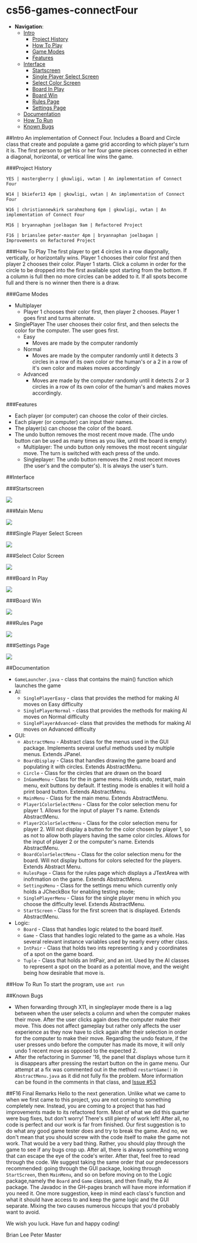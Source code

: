 cs56-games-connectFour
======================
 
- __Navigation__:
  - [Intro](https://github.com/omeedrabani/cs56-games-connectfour/blob/master/README.md#intro)
    - [Project History](https://github.com/omeedrabani/cs56-games-connectfour/blob/master/README.md#project-history)
    - [How To Play](https://github.com/omeedrabani/cs56-games-connectfour/blob/master/README.md#how-to-play)
    - [Game Modes](https://github.com/omeedrabani/cs56-games-connectfour/blob/master/README.md#game-modes)
    - [Features](https://github.com/omeedrabani/cs56-games-connectfour/blob/master/README.md#features)
  - [Interface](https://github.com/omeedrabani/cs56-games-connectfour/blob/master/README.md#interface)
    - [Startscreen](https://github.com/omeedrabani/cs56-games-connectfour/blob/master/README.md#startscreen)
    - [Single Player Select Screen](https://github.com/omeedrabani/cs56-games-connectfour/blob/master/README.md#single-player-select-screen)
    - [Select Color Screen](https://github.com/omeedrabani/cs56-games-connectfour/blob/master/README.md#select-color)
    - [Board In Play](https://github.com/omeedrabani/cs56-games-connectfour/blob/master/README.md#board-in-play)
    - [Board Win](https://github.com/omeedrabani/cs56-games-connectfour/blob/master/README.md#board-win)
    - [Rules Page](https://github.com/omeedrabani/cs56-games-connectfour/blob/master/README.md#rules-page)
    - [Settings Page](https://github.com/omeedrabani/cs56-games-connectfour/blob/master/README.md#settings-page)
  - [Documentation](https://github.com/omeedrabani/cs56-games-connectfour/blob/master/README.md#documentation)
  - [How To Run](https://github.com/omeedrabani/cs56-games-connectfour/blob/master/README.md#how-to-run)
  - [Known Bugs](https://github.com/omeedrabani/cs56-games-connectfour/blob/master/README.md#known-bugs)

##Intro
An implementation of Connect Four. Includes a Board and Circle class that create and populate a game grid according to which player's turn it is. The first person to get his or her four game pieces connected in either a diagonal, horizontal, or vertical line wins the game.

###Project History

```
YES | mastergberry | gkowligi, vwtan | An implementation of Connect Four
```
```
W14 | bkiefer13 4pm | gkowligi, vwtan | An implementation of Connect Four
```
```
W16 | christiannewkirk sarahmzhong 6pm | gkowligi, vwtan | An implementation of Connect Four
```

```
M16 | bryannaphan joelbagan 9am | Refactored Project
```

```
F16 | brianslee peter-master 4pm | bryannaphan joelbagan | Improvements on Refactored Project
```
###How To Play
The first player to get 4 circles in a row diagonally, vertically, or horizontally wins. Player 1 chooses their color first and then player 2 chooses their color. Player 1 starts. Click a column in order for the circle to be dropped into the first available spot starting from the bottom. If a column is full then no more circles can be added to it. If all spots become full and there is no winner then there is a draw. 

###Game Modes
- Multiplayer
  - Player 1 chooses their color first, then player 2 chooses. Player 1 goes first and turns alternate. 
- SinglePlayer
The user chooses their color first, and then selects the color for the computer. The user goes first.
  - Easy
    - Moves are made by the computer randomly
  - Normal
    - Moves are made by the computer randomly until it detects 3 circles in a row of its own color or the human's or a 2 in a row of it's own color and makes moves accordingly
  - Advanced
    - Moves are made by the computer randomly until it detects 2 or 3 circles in a row of its own color of the human's and makes moves accordingly.

###Features
- Each player (or computer) can choose the color of their circles.
- Each player (or computer) can input their names.
- The player(s) can choose the color of the board.
- The undo button removes the most recent move made. (The undo button can be used as many times as you like, until the board is empty)
  - Multiplayer: The undo button only removes the most recent singular move. The turn is switched with each press of the undo.
  - Singleplayer: The undo button removes the 2 most recent moves (the user's and the computer's). It is always the user's turn.

##Interface

###Startscreen

![](https://raw.githubusercontent.com/joelbagan/cs56-games-connectfour/master/images/screenshots/startscreen.png)

###Main Menu

![](https://raw.githubusercontent.com/joelbagan/cs56-games-connectfour/master/images/screenshots/mainmenu.png)

###Single Player Select Screen

![](https://raw.githubusercontent.com/joelbagan/cs56-games-connectfour/master/images/screenshots/singleplayermenu.png)

###Select Color Screen

![](https://raw.githubusercontent.com/joelbagan/cs56-games-connectfour/master/images/screenshots/player1colorselect.png)

###Board In Play

![](https://raw.githubusercontent.com/joelbagan/cs56-games-connectfour/master/images/screenshots/boardinplay.png)

###Board Win

![](https://raw.githubusercontent.com/joelbagan/cs56-games-connectfour/master/images/screenshots/boardwin.png)

###Rules Page

![](https://raw.githubusercontent.com/joelbagan/cs56-games-connectfour/master/images/screenshots/rulespage.png)

###Settings Page

![](https://raw.githubusercontent.com/joelbagan/cs56-games-connectfour/master/images/screenshots/settingsmenu.png)

##Documentation

* `GameLauncher.java` - class that contains the main() function which launches the game
* AI:
  * `SinglePlayerEasy` - class that provides the method for making AI moves on Easy difficulty
  * `SinglePlayerNormal` - class that provides the methods for making AI moves on Normal difficulty
  * `SinglePlayerAdvanced`- class that provides the methods for making AI moves on Advanced difficulty
* GUI:
  * `AbstractMenu` - Abstract class for the menus used in the GUI package. Implements several useful methods used by multiple menus. Extends JPanel.
  * `BoardDisplay` - Class that handles drawing the game board and populating it with circles. Extends AbstractMenu.
  * `Circle` - Class for the circles that are drawn on the board
  * `InGameMenu` - Class for the in game menu. Holds undo, restart, main menu, exit buttons by default. If testing mode is enables it will hold a print board button. Extends AbstractMenu.
  * `MainMenu` - Class for the main menu. Extends AbstractMenu.
  * `Player1ColorSelectMenu` - Class for the color selection menu for player 1. Allows for the input of player 1's name. Extends AbstractMenu.
  * `Player2ColorSelectMenu` - Class for the color selection menu for player 2. Will not display a button for the color chosen by player 1, so as not to allow both players having the same color circles. Allows for the input of player 2 or the computer's name. Extends AbstractMenu.
  * `BoardColorSelectMenu` - Class for the color selection menu for the board. Will not display buttons for colors selected for the players. Extends Abstract Menu.
  * `RulesPage` - Class for the rules page which displays a JTextArea with inofrmation on the game. Extends AbstractMenu.
  * `SettingsMenu` - Class for the settings menu which currently only holds a JCheckBox for enabling testing mode;
  * `SinglePlayerMenu` - Class for the single player menu in which you choose the difficulty level. Extends AbstractMenu.
  * `StartScreen` - Class for the first screen that is displayed. Extends AbstractMenu.
* Logic:
  * `Board` - Class that handles logic related to the board itself.
  * `Game` - Class that handles logic related to the game as a whole. Has several relevant instance variables used by nearly every other class.
  * `IntPair` - Class that holds two ints representing x and y coordinates of a spot on the game board.
  * `Tuple` - Class that holds an IntPair, and an int. Used by the AI classes to represent a spot on the board as a potential move, and the weight being how desirable that move is.

##How To Run
To start the program, use `ant run`

##Known Bugs
* When forwarding through X11, in singleplayer mode there is a lag between when the user selects a column and when the computer makes their move. After the user clicks again does the computer make their move. This does not affect gameplay but rather only affects the user experience as they now have to click again after their selection in order for the computer to make their move. Regarding the undo feature, if the user presses undo before the computer has made its move, it will only undo 1 recent move as opposed to the expected 2. 
* After the refactoring in Summer '16, the panel that displays whose turn it is disappears after pressing the restart button on the in game menu. Our attempt at a fix was commented out in the method `restartGame()` in `AbstractMenu.java` as it did not fully fix the problem. More information can be found in the comments in that class, and [Issue #53](https://github.com/UCSB-CS56-Projects/cs56-games-connectfour/issues/53)

##F16 Final Remarks
Hello to the next generation. Unlike what we came to when we first came to this
project, you are not coming to something completely new. Instead, you are coming
to a project that has had improvements made to its refactored form. Most of what we
did this quarter were bug fixes, but don't worry! There's still plenty of work left!
After all, no code is perfect and our work is far from finished.
Our first suggestion is to do what any good game tester does and try to break the game.
And no, we don't mean that you should screw with the code itself to make the game not
work. That would be a very bad thing. Rather, you should play through the game to see if
any bugs crop up. After all, there is always something wrong that can escape the eye of
the code's writer. After that, feel free to read through the code. We suggest taking the
same order that our predecessors recommended: going through the GUI package, looking through
`StartScreen`, then `MainMenu`, and so on before moving on to the Logic package,namely the
`Board` and `Game` classes, and then finally, the AI package. The Javadoc in the GH-pages
branch will have more information if you need it.
One more suggestion, keep in mind each class's function and what it should have access to
and keep the game logic and the GUI separate. Mixing the two causes numerous hiccups that
you'd probably want to avoid.

We wish you luck. Have fun and happy coding!

Brian Lee
Peter Master

